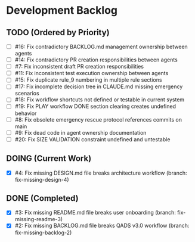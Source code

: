 # Development Backlog

## TODO (Ordered by Priority)

- [ ] #16: Fix contradictory BACKLOG.md management ownership between agents
- [ ] #14: Fix contradictory PR creation responsibilities between agents
- [ ] #7: Fix inconsistent draft PR creation responsibilities
- [ ] #11: Fix inconsistent test execution ownership between agents
- [ ] #15: Fix duplicate rule_9 numbering in multiple rule sections
- [ ] #17: Fix incomplete decision tree in CLAUDE.md missing emergency scenarios
- [ ] #18: Fix workflow shortcuts not defined or testable in current system
- [ ] #19: Fix PLAY workflow DONE section clearing creates undefined behavior
- [ ] #8: Fix obsolete emergency rescue protocol references commits on main
- [ ] #9: Fix dead code in agent ownership documentation
- [ ] #20: Fix SIZE VALIDATION constraint undefined and untestable

## DOING (Current Work)

- [x] #4: Fix missing DESIGN.md file breaks architecture workflow (branch: fix-missing-design-4)

## DONE (Completed)

- [x] #3: Fix missing README.md file breaks user onboarding (branch: fix-missing-readme-3)
- [x] #2: Fix missing BACKLOG.md file breaks QADS v3.0 workflow (branch: fix-missing-backlog-2)